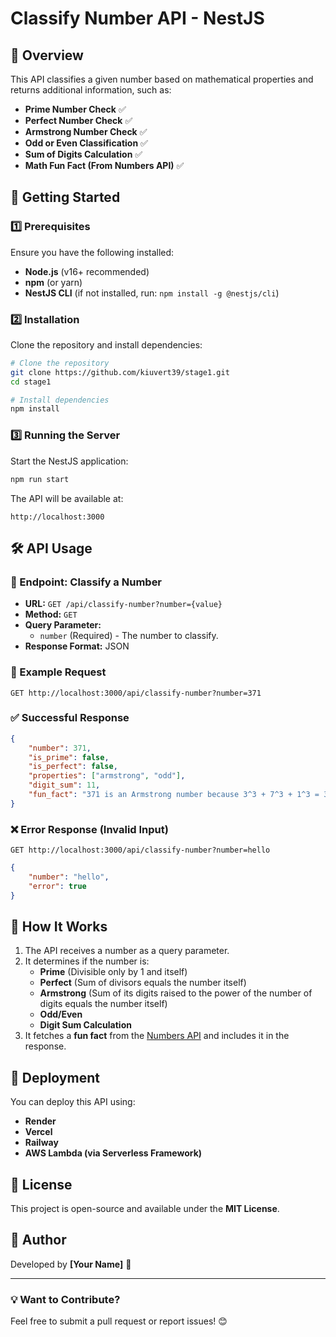 # **Classify Number API - NestJS**

## **📌 Overview**
This API classifies a given number based on mathematical properties and returns additional information, such as:

- **Prime Number Check** ✅
- **Perfect Number Check** ✅
- **Armstrong Number Check** ✅
- **Odd or Even Classification** ✅
- **Sum of Digits Calculation** ✅
- **Math Fun Fact (From Numbers API)** ✅

## **🚀 Getting Started**

### **1️⃣ Prerequisites**
Ensure you have the following installed:
- **Node.js** (v16+ recommended)
- **npm** (or yarn)
- **NestJS CLI** (if not installed, run: `npm install -g @nestjs/cli`)

### **2️⃣ Installation**
Clone the repository and install dependencies:
```sh
# Clone the repository
git clone https://github.com/kiuvert39/stage1.git
cd stage1

# Install dependencies
npm install
```

### **3️⃣ Running the Server**
Start the NestJS application:
```sh
npm run start
```
The API will be available at:
```
http://localhost:3000
```

## **🛠 API Usage**
### **🔹 Endpoint: Classify a Number**
- **URL:** `GET /api/classify-number?number={value}`
- **Method:** `GET`
- **Query Parameter:**
  - `number` (Required) - The number to classify.
- **Response Format:** JSON

### **📌 Example Request**
```http
GET http://localhost:3000/api/classify-number?number=371
```

### **✅ Successful Response**
```json
{
    "number": 371,
    "is_prime": false,
    "is_perfect": false,
    "properties": ["armstrong", "odd"],
    "digit_sum": 11,
    "fun_fact": "371 is an Armstrong number because 3^3 + 7^3 + 1^3 = 371"
}
```

### **❌ Error Response (Invalid Input)**
```http
GET http://localhost:3000/api/classify-number?number=hello
```
```json
{
    "number": "hello",
    "error": true
}
```

## **📌 How It Works**
1. The API receives a number as a query parameter.
2. It determines if the number is:
   - **Prime** (Divisible only by 1 and itself)
   - **Perfect** (Sum of divisors equals the number itself)
   - **Armstrong** (Sum of its digits raised to the power of the number of digits equals the number itself)
   - **Odd/Even**
   - **Digit Sum Calculation**
3. It fetches a **fun fact** from the [Numbers API](http://numbersapi.com/) and includes it in the response.

## **📌 Deployment**
You can deploy this API using:
- **Render**
- **Vercel**
- **Railway**
- **AWS Lambda (via Serverless Framework)**

## **📌 License**
This project is open-source and available under the **MIT License**.

## **📌 Author**
Developed by **[Your Name]** 🚀

---

### **💡 Want to Contribute?**
Feel free to submit a pull request or report issues! 😊

